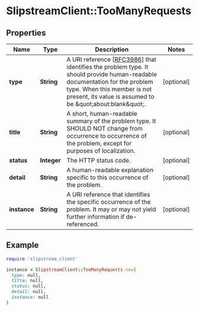 # SlipstreamClient::TooManyRequests

## Properties

| Name | Type | Description | Notes |
| ---- | ---- | ----------- | ----- |
| **type** | **String** | A URI reference [[RFC3986](https://tools.ietf.org/html/rfc3986)] that identifies the problem type. It should provide human-readable documentation for the problem type. When this member is not present, its value is assumed to be \&quot;about:blank\&quot;. | [optional] |
| **title** | **String** | A short, human-readable summary of the problem type. It SHOULD NOT change from occurrence to occurrence of the problem, except for purposes of localization. | [optional] |
| **status** | **Integer** | The HTTP status code. | [optional] |
| **detail** | **String** | A human-readable explanation specific to this occurrence of the problem. | [optional] |
| **instance** | **String** | A URI reference that identifies the specific occurrence of the problem.  It may or may not yield further information if de-referenced. | [optional] |

## Example

```ruby
require 'slipstream_client'

instance = SlipstreamClient::TooManyRequests.new(
  type: null,
  title: null,
  status: null,
  detail: null,
  instance: null
)
```

